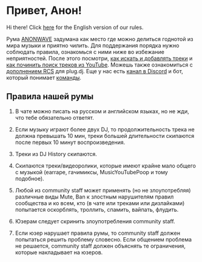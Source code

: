 # Привет, Анон!

Hi there! Click [here](https://pastebin.com/raw/5uJAH0Di) for the English version of our rules.

Рума [ANONWAVE](https://plug.dj/anonwave) задумана как место где можно делиться годнотой из мира музыки и приятно чилить. Для поддержания порядка нужно соблюдать правила, ознакомься с ними ниже во избежание неприятностей. После этого посмотри, [как искать и добавлять треки](https://i.imgur.com/Id4lWKY.jpg) и [как починить поиск треков из YouTube](https://an0nwave.github.io/help/yt-fix.html). Можешь также ознакомиться с [дополнением RCS](https://an0nwave.github.io/help/rcs.html) для plug.dj. Еще у нас есть [канал в Discord](https://discord.gg/VwGKu9V) и бот, который понимает [команды](https://an0nwave.github.io/help/bot-commands.html).

## Правила нашей румы

1. В чате можно писать на русском и английском языках, но не жди, что тебе обязательно ответят.

2. Если музыку играют более двух DJ, то продолжительность трека не должна превышать 10 мин, треки большей длительности скипаются после первых 10 минут воспроизведения.

3. Треки из DJ History скипаются.

4. Скипаются треки/видеоролики, которые имеют крайне мало общего с музыкой (earrape, гачимиксы, MusicYouTubePoop и тому подобное).

5. Любой из community staff может применять (но не злоупотребляя) различные виды Mute, Ban к злостным нарушителям правил сообщества и ко всем, кто (в чате или треками или дизлайками) попытается оскорблять, троллить, спамить, вайпать, флудить.

6. Юзерам следует скринить злоупотребления community staff.

7. Если юзер нарушает правила румы, то community staff должен попытаться решить проблему словесно. Если общением проблема не решается, community staff должен объяснять те ограничения, которые накладывает на юзеров.
